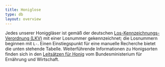 ```yaml
---
title: Honiglose
type: db
layout: overview
---
```


Jedes unserer Honiggläser ist gemäß der deutschen [Los-Kennzeichnungs-Verordnung (LKV)](https://www.gesetze-im-internet.de/lkv/BJNR102200993.html) mit einer Losnummer gekennzeichnet; die Losnummern beginnen mit `L-`.
Einen Einstiegspunkt für eine manuelle Recherche bietet die unten stehende Tabelle.
Weiterführende Informationen zu Honigsorten finden sich in den [Leitsätzen für Honig](https://www.bmel.de/SharedDocs/Downloads/DE/_Ernaehrung/Lebensmittel-Kennzeichnung/LeitsaetzeHonig.html) vom Bundesministerium für Ernährung und Wirtschaft.
